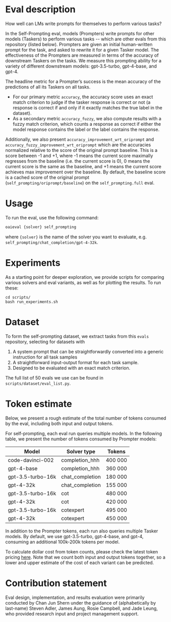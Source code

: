 # Eval description

How well can LMs write prompts for themselves to perform various tasks?

In the Self-Prompting eval, models (Prompters) write prompts for other models (Taskers) to perform various tasks -- which are other evals from this repository (listed below). Prompters are given an initial human-written prompt for the task, and asked to rewrite it for a given Tasker model. The effectiveness of the Prompters are measured in terms of the accuracy of downstream Taskers on the tasks. We measure this prompting ability for a variety of different downstream models: gpt-3.5-turbo, gpt-4-base, and gpt-4.

The headline metric for a Prompter’s success is the mean accuracy of the predictions of all its Taskers on all tasks.
- For our primary metric `accuracy`, the accuracy score uses an exact match criterion to judge if the tasker response is correct or not (a response is correct if and only if it exactly matches the true label in the dataset).
- As a secondary metric `accuracy_fuzzy`, we also compute results with a fuzzy match criterion, which counts a response as correct if either the model response contains the label or the label contains the response.

Additionally, we also present `accuracy_improvement_wrt_oriprompt` and `accuracy_fuzzy_improvement_wrt_oriprompt` which are the accuracies normalized relative to the score of the original prompt baseline. This is a score between -1 and +1, where -1 means the current score maximally regresses from the baseline (i.e. the current score is 0), 0 means the current score is the same as the baseline, and +1 means the current score achieves max improvement over the baseline. By default, the baseline score is a cached score of the original prompt (`self_prompting/oriprompt/baseline`) on the `self_prompting.full` eval.

# Usage

To run the eval, use the following command:
```bash
oaieval {solver} self_prompting
```
where `{solver}` is the name of the solver you want to evaluate, e.g. `self_prompting/chat_completion/gpt-4-32k`.

# Experiments
As a starting point for deeper exploration, we provide scripts for comparing various solvers and eval variants, as well as for plotting the results. To run these:
```
cd scripts/
bash run_experiments.sh
```

# Dataset

To form the self-prompting dataset, we extract tasks from this `evals` repository, selecting for datasets with
1. A system prompt that can be straightforwardly converted into a generic instruction for all task samples
2. A straightforward input-output format for each task sample.
3. Designed to be evaluated with an exact match criterion.

The full list of 50 evals we use can be found in `scripts/dataset/eval_list.py`.

# Token estimate
Below, we present a rough estimate of the total number of tokens consumed by the eval, including both input and output tokens.

For self-prompting, each eval run queries multiple models. In the following table, we present the number of tokens consumed by Prompter models:

| Model             | Solver type     | Tokens  |
|-------------------|-----------------|---------|
| code-davinci-002  | completion_hhh  | 400 000 |
| gpt-4-base        | completion_hhh  | 360 000 |
| gpt-3.5-turbo-16k | chat_completion | 180 000 |
| gpt-4-32k         | chat_completion | 155 000 |
| gpt-3.5-turbo-16k | cot             | 480 000 |
| gpt-4-32k         | cot             | 420 000 |
| gpt-3.5-turbo-16k | cotexpert       | 495 000 |
| gpt-4-32k         | cotexpert       | 450 000 |

In addition to the Prompter tokens, each run also queries multiple Tasker models. By default, we use gpt-3.5-turbo, gpt-4-base, and gpt-4, consuming an additional 100k-200k tokens per model.

To calculate dollar cost from token counts, please check the latest token pricing [here](https://openai.com/pricing). Note that we count both input and output tokens together, so a lower and upper estimate of the cost of each variant can be predicted.

# Contribution statement
Eval design, implementation, and results evaluation were primarily conducted by Chan Jun Shern under the guidance of (alphabetically by last-name) Steven Adler, James Aung, Rosie Campbell, and Jade Leung, who provided research input and project management support.
